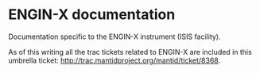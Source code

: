 ENGIN-X documentation
=====================

Documentation specific to the ENGIN-X instrument (ISIS facility).

As of this writing all the trac tickets related to ENGIN-X are
included in this umbrella ticket:
http://trac.mantidproject.org/mantid/ticket/8368.
